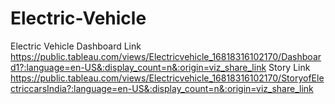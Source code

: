 # Electric-Vehicle
Electric Vehicle Dashboard Link https://public.tableau.com/views/Electricvehicle_16818316102170/Dashboard1?:language=en-US&:display_count=n&:origin=viz_share_link
Story Link https://public.tableau.com/views/Electricvehicle_16818316102170/StoryofElectriccarsIndia?:language=en-US&:display_count=n&:origin=viz_share_link
